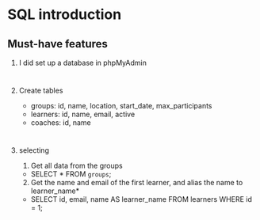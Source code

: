 # SQL introduction


## Must-have features

1. I did set up a database in phpMyAdmin
#
2. Create tables

    - groups: id, name, location, start_date, max_participants 
    - learners: id, name, email, active
    - coaches: id, name
#
3. selecting

    1. Get all data from the groups 
    -  SELECT * FROM `groups`;

    2. Get the name and email of the first learner, and alias the name to learner_name*
    - SELECT id, email, name AS learner_name FROM learners WHERE id = 1;
